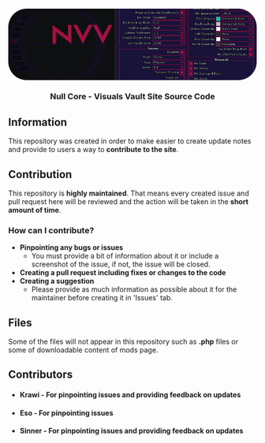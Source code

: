 <p align="center">
  <img src=".github/media/NVV.png" align="center">
</p>

<h3 align="center"> Null Core - Visuals Vault Site Source Code </h3>

## Information
This repository was created in order to make easier to create update notes and provide to users a way to **contribute to the site**.

## Contribution
This repository is **highly maintained**. That means every created issue and pull request here will be reviewed and the action will be taken in the **short amount of time**.
### How can I contribute?
- **Pinpointing any bugs or issues**
  - You must provide a bit of information about it or include a screenshot of the issue, if not, the issue will be closed.
- **Creating a pull request including fixes or changes to the code**
- **Creating a suggestion**
  - Please provide as much information as possible about it for the maintainer before creating it in 'Issues' tab.

## Files
Some of the files will not appear in this repository such as **.php** files or some of downloadable content of mods page.

## Contributors
- #### Krawi - For pinpointing issues and providing feedback on updates
- #### Eso - For pinpointing issues
- #### Sinner - For pinpointing issues and providing feedback on updates